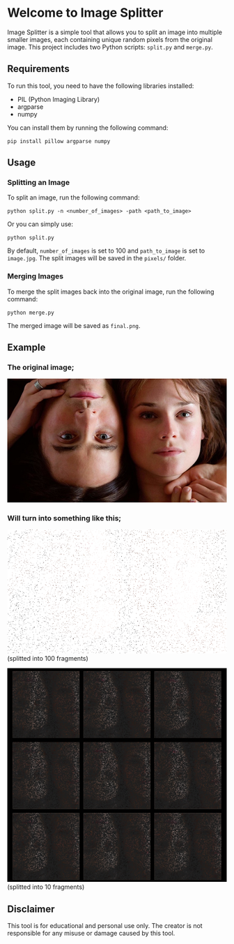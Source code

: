 # Welcome to Image Splitter

Image Splitter is a simple tool that allows you to split an image into multiple smaller images, each containing unique random pixels from the original image. This project includes two Python scripts: `split.py` and `merge.py`.

## Requirements

To run this tool, you need to have the following libraries installed:

- PIL (Python Imaging Library)
- argparse
- numpy

You can install them by running the following command:

```
pip install pillow argparse numpy
```

## Usage

### Splitting an Image

To split an image, run the following command:

```
python split.py -n <number_of_images> -path <path_to_image>
```

Or you can simply use:

```
python split.py
```

By default, `number_of_images` is set to 100 and `path_to_image` is set to `image.jpg`. The split images will be saved in the `pixels/` folder.

### Merging Images

To merge the split images back into the original image, run the following command:

```
python merge.py
```

The merged image will be saved as `final.png`.

## Example
### The original image;
![Original Image](examples/original.jpg) 
### Will turn into something like this;
![Split Image](examples/split.png) 
(splitted into 100 fragments)

![Split Images](examples/splits.jpg) 
(splitted into 10 fragments)

## Disclaimer

This tool is for educational and personal use only. The creator is not responsible for any misuse or damage caused by this tool.

